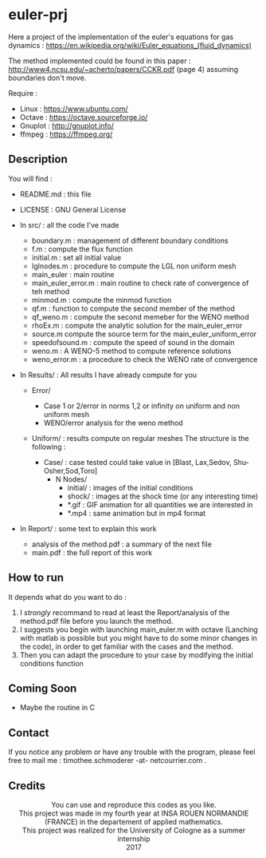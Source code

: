 # euler-prj

Here a project of the implementation of the euler's equations for gas dynamics : https://en.wikipedia.org/wiki/Euler_equations_(fluid_dynamics) 

The method implemented could be found in this paper : http://www4.ncsu.edu/~acherto/papers/CCKR.pdf (page 4) assuming boundaries don't move. 

Require : 
  - Linux : https://www.ubuntu.com/
  - Octave : https://octave.sourceforge.io/
  - Gnuplot : http://gnuplot.info/
  - ffmpeg : https://ffmpeg.org/

## Description
You will find : 
  - README.md : this file
  - LICENSE : GNU General License
  - In src/ : all the code I've made
    - boundary.m :  management of different boundary conditions
    - f.m : compute the flux function
    - initial.m : set all initial value 
    - lglnodes.m : procedure to compute the LGL non uniform mesh
    - main_euler : main routine
    - main_euler_error.m : main routine to check rate of convergence of teh method
    - minmod.m : compute the minmod function
    - qf.m : function to compute the second member of the method
    - qf_weno.m : compute the second memeber for the WENO method
    - rhoEx.m : compute the analytic solution for the main_euler_error
    - source.m compute the source term for the main_euler_uniform_error
    - speedofsound.m : compute the speed of sound in the domain 
    - weno.m : A WENO-5 method to compute reference solutions
    - weno_error.m : a procedure to check the WENO rate of convergence
    
  - In Results/ : All results I have already compute for you 
    - Error/
      - Case 1 or 2/error in norms 1,2 or infinity on uniform and non uniform mesh
      - WENO/error analysis for the weno method
      
     - Uniform/ : results compute on regular meshes 
      The structure is the following : 
        - Case/ : case tested could take value in [Blast, Lax,Sedov, Shu-Osher,Sod,Toro]
          - N Nodes/ 
            - initial/ : images of the initial conditions 
            - shock/ : images at the shock time (or any interesting time)
            - *.gif : GIF animation for all quantities we are interested in
            - *.mp4 : same animation but in mp4 format 
            
   - In Report/ : some text to explain this work
     - analysis of the method.pdf : a summary of the next file 
     - main.pdf : the full report of this work

 ## How to run 
 It depends what do you want to do : 
 1. I *strongly* recommand to read at least the Report/analysis of the method.pdf file before you launch the method.
 2. I suggests you begin with launching main_euler.m with octave (Lanching with matlab is possible but you might have to do some minor changes in the code), in order to get familiar with the cases and the method. 
 3. Then you can adapt the procedure to your case by modifying the initial conditions function
 
## Coming Soon 
 - Maybe the routine in C
 
## Contact 
If you notice any problem or have any trouble with the program, please feel free to mail me : timothee.schmoderer -at- netcourrier.com . 

## Credits

<p align="center">
You can use and reproduce this codes as you like.<br>
This project was made in my fourth year at INSA ROUEN NORMANDIE (FRANCE) in the departement of applied mathematics. <br>
This project was realized for the University of Cologne as a summer internship <br>
2017
</p>
